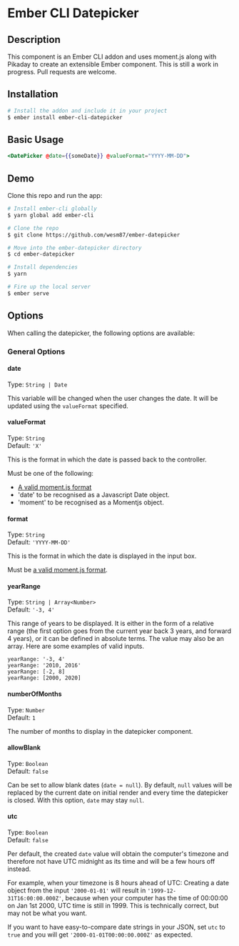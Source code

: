# Ember CLI Datepicker

## Description

This component is an Ember CLI addon and uses moment.js along with Pikaday
to create an extensible Ember component. This is still a work in progress.
Pull requests are welcome.

## Installation

```sh
# Install the addon and include it in your project
$ ember install ember-cli-datepicker
```

## Basic Usage

```handlebars
<DatePicker @date={{someDate}} @valueFormat="YYYY-MM-DD">
```

## Demo

Clone this repo and run the app:

```sh
# Install ember-cli globally
$ yarn global add ember-cli

# Clone the repo
$ git clone https://github.com/wesm87/ember-datepicker

# Move into the ember-datepicker directory
$ cd ember-datepicker

# Install dependencies
$ yarn

# Fire up the local server
$ ember serve
```

## Options

When calling the datepicker, the following options are available:

### General Options

#### date

Type: `String | Date`

This variable will be changed when the user changes the date. It will be updated
using the `valueFormat` specified.

#### valueFormat

Type: `String`  
Default: `'X'`

This is the format in which the date is passed back to the controller.

Must be one of the following:
* [A valid moment.js format](http://momentjs.com/docs/#/parsing/string-format/)
* 'date' to be recognised as a Javascript Date object.
* 'moment' to be recognised as a Momentjs object.

#### format

Type: `String`  
Default: `'YYYY-MM-DD'`

This is the format in which the date is displayed in the input box.

Must be [a valid moment.js format](http://momentjs.com/docs/#/parsing/string-format/).

#### yearRange

Type: `String | Array<Number>`  
Default: `'-3, 4'`

This range of years to be displayed. It is either in the form of a relative
range (the first option goes from the current year back 3 years, and forward
4 years), or it can be defined in absolute terms. The value may also be an
array.  Here are some examples of valid inputs.

    yearRange: '-3, 4'
    yearRange: '2010, 2016'
    yearRange: [-2, 8]
    yearRange: [2000, 2020]

#### numberOfMonths

Type: `Number`  
Default: `1`

The number of months to display in the datepicker component.

#### allowBlank

Type: `Boolean`  
Default: `false`

Can be set to allow blank dates (`date = null`). By default, `null` values will
be replaced by the current date on initial render and every time the datepicker
is closed. With this option, `date` may stay `null`.

#### utc

Type: `Boolean`  
Default: `false`

Per default, the created `date` value will obtain the computer's timezone and
therefore not have UTC midnight as its time and will be a few hours off instead.

For example, when your timezone is 8 hours ahead of UTC: Creating a date object
from the input `'2000-01-01'` will result in `'1999-12-31T16:00:00.000Z'`,
because when your computer has the time of 00:00:00 on Jan 1st 2000, UTC time is
still in 1999. This is technically correct, but may not be what you want.

If you want to have easy-to-compare date strings in your JSON, set `utc` to
`true` and you will get `'2000-01-01T00:00:00.000Z'` as expected.
